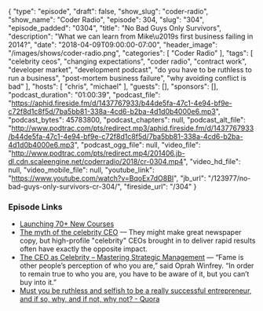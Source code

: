 {
  "type": "episode",
  "draft": false,
  "show_slug": "coder-radio",
  "show_name": "Coder Radio",
  "episode": 304,
  "slug": "304",
  "episode_padded": "0304",
  "title": "No Bad Guys Only Survivors",
  "description": "What we can learn from Mike\u2019s first business failing in 2014?",
  "date": "2018-04-09T09:00:00-07:00",
  "header_image": "/images/shows/coder-radio.png",
  "categories": [
    "Coder Radio"
  ],
  "tags": [
    "celebrity ceos",
    "changing expectations",
    "coder radio",
    "contract work",
    "developer market",
    "development podcast",
    "do you have to be ruthless to run a business",
    "post-mortem business failure",
    "why avoiding conflict is bad"
  ],
  "hosts": [
    "chris",
    "michael"
  ],
  "guests": [],
  "sponsors": [],
  "podcast_duration": "01:00:39",
  "podcast_file": "https://aphid.fireside.fm/d/1437767933/b44de5fa-47c1-4e94-bf9e-c72f8d1c8f5d/7ba5bb81-338a-4cd6-b2ba-4d1d0b4000e6.mp3",
  "podcast_bytes": 45783800,
  "podcast_chapters": null,
  "podcast_alt_file": "http://www.podtrac.com/pts/redirect.mp3/aphid.fireside.fm/d/1437767933/b44de5fa-47c1-4e94-bf9e-c72f8d1c8f5d/7ba5bb81-338a-4cd6-b2ba-4d1d0b4000e6.mp3",
  "podcast_ogg_file": null,
  "video_file": "http://www.podtrac.com/pts/redirect.mp4/201406.jb-dl.cdn.scaleengine.net/coderradio/2018/cr-0304.mp4",
  "video_hd_file": null,
  "video_mobile_file": null,
  "youtube_link": "https://www.youtube.com/watch?v=BqoEx7dO8BI",
  "jb_url": "/123977/no-bad-guys-only-survivors-cr-304/",
  "fireside_url": "/304"
}


### Episode Links

  * [Launching 70+ New Courses](https://linuxacademy.com/blog/linuxacademy-com/launching-70-new-courses-challenges-learning-activities-in-april/?utm_source=site&utm_medium=siteannouncement&utm_campaign=April2018CourseLaunch "Launching 70+ New Courses")
  * [The myth of the celebrity CEO](http://www.management-issues.com/news/5021/the-myth-of-the-celebrity-ceo/ "The myth of the celebrity CEO") — They might make great newspaper copy, but high-profile "celebrity" CEOs brought in to deliver rapid results often have exactly the opposite impact.
  * [The CEO as Celebrity – Mastering Strategic Management](https://opentextbc.ca/strategicmanagement/chapter/the-ceo-as-celebrity/ "The CEO as Celebrity – Mastering Strategic Management") — “Fame is other people’s perception of who you are,” said Oprah Winfrey. “In order to remain true to who you are, you have to be aware of it, but you can’t buy into it.”
  * [Must you be ruthless and selfish to be a really successful entrepreneur, and if so, why, and if not, why not? - Quora](https://www.quora.com/Must-you-be-ruthless-and-selfish-to-be-a-really-successful-entrepreneur-and-if-so-why-and-if-not-why-not "Must you be ruthless and selfish to be a really successful entrepreneur, and if so, why, and if not, why not? - Quora")


